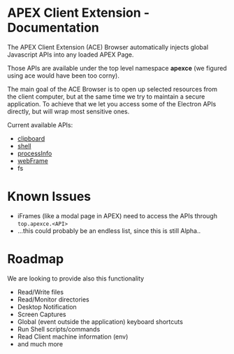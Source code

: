 # APEX Client Extension - Documentation

The APEX Client Extension (ACE) Browser automatically injects global Javascript APIs into any loaded APEX Page.

Those APIs are available under the top level namespace **apexce** (we figured using ace would have been too corny).

The main goal of the ACE Browser is to open up selected resources from the client computer, but at the same time we try to maintain a secure application.
To achieve that we let you access some of the Electron APIs directly, but will wrap most sensitive ones.

Current available APIs:

* [clipboard](http://electron.atom.io/docs/api/clipboard/)
* [shell](http://electron.atom.io/docs/api/shell/)
* [processInfo](http://electron.atom.io/docs/api/process/)
* [webFrame](http://electron.atom.io/docs/api/web-frame/)
* fs


# Known Issues

* iFrames (like a modal page in APEX) need to access the APIs through `top.apexce.<API>`
* ...this could probably be an endless list, since this is still Alpha..


# Roadmap

We are looking to provide also this functionality

* Read/Write files
* Read/Monitor directories
* Desktop Notification
* Screen Captures
* Global (event outside the application) keyboard shortcuts
* Run Shell scripts/commands
* Read Client machine information (env)
* and much more 